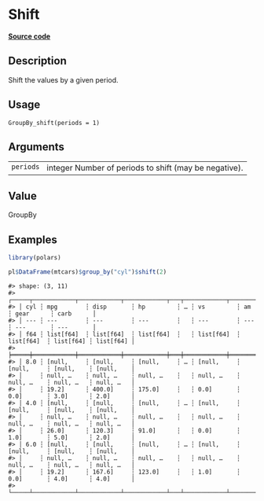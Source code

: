 

# Shift

[**Source code**](https://github.com/pola-rs/r-polars/tree/f1aede4d7d7f090c98651365a4120a8232503a4d/R/group_by.R#L261)

## Description

Shift the values by a given period.

## Usage

<pre><code class='language-R'>GroupBy_shift(periods = 1)
</code></pre>

## Arguments

<table>
<tr>
<td style="white-space: nowrap; font-family: monospace; vertical-align: top">
<code id="GroupBy_shift_:_periods">periods</code>
</td>
<td>
integer Number of periods to shift (may be negative).
</td>
</tr>
</table>

## Value

GroupBy

## Examples

``` r
library(polars)

pl$DataFrame(mtcars)$group_by("cyl")$shift(2)
```

    #> shape: (3, 11)
    #> ┌─────┬────────────┬────────────┬────────────┬───┬────────────┬────────────┬───────────┬───────────┐
    #> │ cyl ┆ mpg        ┆ disp       ┆ hp         ┆ … ┆ vs         ┆ am         ┆ gear      ┆ carb      │
    #> │ --- ┆ ---        ┆ ---        ┆ ---        ┆   ┆ ---        ┆ ---        ┆ ---       ┆ ---       │
    #> │ f64 ┆ list[f64]  ┆ list[f64]  ┆ list[f64]  ┆   ┆ list[f64]  ┆ list[f64]  ┆ list[f64] ┆ list[f64] │
    #> ╞═════╪════════════╪════════════╪════════════╪═══╪════════════╪════════════╪═══════════╪═══════════╡
    #> │ 8.0 ┆ [null,     ┆ [null,     ┆ [null,     ┆ … ┆ [null,     ┆ [null,     ┆ [null,    ┆ [null,    │
    #> │     ┆ null, …    ┆ null, …    ┆ null, …    ┆   ┆ null, …    ┆ null, …    ┆ null, …   ┆ null, …   │
    #> │     ┆ 19.2]      ┆ 400.0]     ┆ 175.0]     ┆   ┆ 0.0]       ┆ 0.0]       ┆ 3.0]      ┆ 2.0]      │
    #> │ 4.0 ┆ [null,     ┆ [null,     ┆ [null,     ┆ … ┆ [null,     ┆ [null,     ┆ [null,    ┆ [null,    │
    #> │     ┆ null, …    ┆ null, …    ┆ null, …    ┆   ┆ null, …    ┆ null, …    ┆ null, …   ┆ null, …   │
    #> │     ┆ 26.0]      ┆ 120.3]     ┆ 91.0]      ┆   ┆ 0.0]       ┆ 1.0]       ┆ 5.0]      ┆ 2.0]      │
    #> │ 6.0 ┆ [null,     ┆ [null,     ┆ [null,     ┆ … ┆ [null,     ┆ [null,     ┆ [null,    ┆ [null,    │
    #> │     ┆ null, …    ┆ null, …    ┆ null, …    ┆   ┆ null, …    ┆ null, …    ┆ null, …   ┆ null, …   │
    #> │     ┆ 19.2]      ┆ 167.6]     ┆ 123.0]     ┆   ┆ 1.0]       ┆ 0.0]       ┆ 4.0]      ┆ 4.0]      │
    #> └─────┴────────────┴────────────┴────────────┴───┴────────────┴────────────┴───────────┴───────────┘
